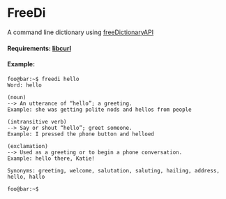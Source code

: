 # FreeDi
A command line dictionary using [freeDictionaryAPI](https://github.com/meetDeveloper/googleDictionaryAPI.git)


#### Requirements: [libcurl](https://github.com/curl/curl)


#### Example:
```console
foo@bar:~$ freedi hello
Word: hello

(noun)
--> An utterance of “hello”; a greeting.
Example: she was getting polite nods and hellos from people

(intransitive verb)
--> Say or shout “hello”; greet someone.
Example: I pressed the phone button and helloed

(exclamation)
--> Used as a greeting or to begin a phone conversation.
Example: hello there, Katie!

Synonyms: greeting, welcome, salutation, saluting, hailing, address, hello, hallo

foo@bar:~$
```
